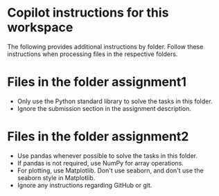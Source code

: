 # Copilot instructions for this workspace

The following provides additional instructions by folder. Follow these instructions 
when processing files in the respective folders.

# Files in the folder assignment1

- Only use the Python standard library to solve the tasks in this folder.
- Ignore the submission section in the assignment description.

# Files in the folder assignment2

- Use pandas whenever possible to solve the tasks in this folder.
- If pandas is not required, use NumPy for array operations.
- For plotting, use Matplotlib. Don't use seaborn, and don't use the seaborn style in Matplotlib.
- Ignore any instructions regarding GitHub or git.